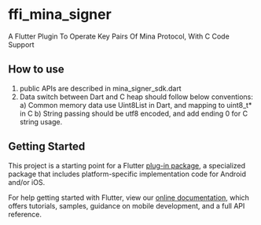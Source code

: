 # ffi_mina_signer

A Flutter Plugin To Operate Key Pairs Of Mina Protocol, With C Code Support

## How to use
1. public APIs are described in mina_signer_sdk.dart
2. Data switch between Dart and C heap should follow below conventions:
   a) Common memory data use Uint8List in Dart, and mapping to uint8_t* in C
   b) String passing should be utf8 encoded, and add ending 0 for C string usage.

## Getting Started

This project is a starting point for a Flutter
[plug-in package](https://flutter.dev/developing-packages/),
a specialized package that includes platform-specific implementation code for
Android and/or iOS.

For help getting started with Flutter, view our
[online documentation](https://flutter.dev/docs), which offers tutorials,
samples, guidance on mobile development, and a full API reference.

